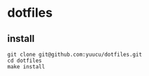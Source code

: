 # dotfiles

## install

```
git clone git@github.com:yuucu/dotfiles.git
cd dotfiles
make install
```

